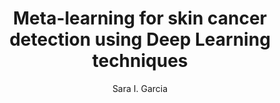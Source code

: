 ---
paperId: 24
author: Sara I. Garcia
publicationauthor: Garcia, S. I.
title: Meta-learning for skin cancer detection using Deep Learning techniques
pitch: https://slideslive.com/38922588/metalearning-for-skin-cancer-detection-using-deep-learning-techniques?ref=folder-78029
pdf: Oral_Garcia_Sara.pdf
poster: --
alt: --
type: Oral
topic: Medical Imaging
link: https://research.latinxinai.org/papers/neurips/2019/pdf/Oral_Garcia_Sara.pdf
conference: neurips
year: 2019
tags: neurips-2019-op
location: Vancouver, Canada
---